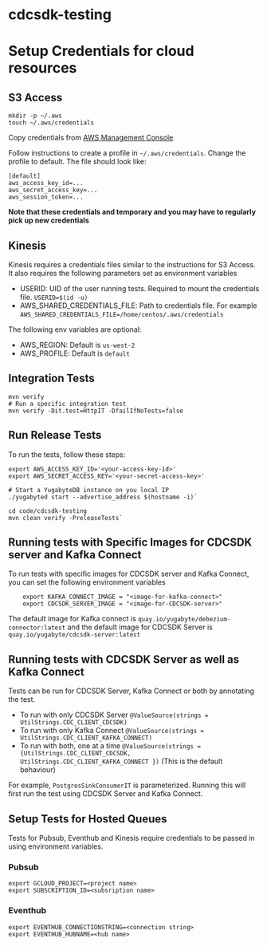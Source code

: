 # cdcsdk-testing

# Setup Credentials for cloud resources
## S3 Access


    mkdir -p ~/.aws
    touch ~/.aws/credentials

Copy credentials from [AWS Management Console](https://aws.amazon.com/blogs/security/aws-single-sign-on-now-enables-command-line-interface-access-for-aws-accounts-using-corporate-credentials/)


Follow instructions to create a profile in `~/.aws/credentials`. Change the
profile to default. The file should look like:


    [default]
    aws_access_key_id=...
    aws_secret_access_key=...
    aws_session_token=...


**Note that these credentials and temporary and you may have to regularly pick
up new credentials**

## Kinesis

Kinesis requires a credentials files similar to the instructions for S3 Access. It also requires the following parameters
set as environment variables

* USERID: UID of the user running tests. Required to mount the credentials file. `USERID=$(id -u)`
* AWS_SHARED_CREDENTIALS_FILE: Path to credentials file. For example `AWS_SHARED_CREDENTIALS_FILE=/home/centos/.aws/credentials`

The following env variables are optional:
* AWS_REGION: Default is `us-west-2`
* AWS_PROFILE: Default is `default`

## Integration Tests

    mvn verify
    # Run a specific integration test
    mvn verify -Dit.test=HttpIT -DfailIfNoTests=false

## Run Release Tests

To run the tests, follow these steps:

    export AWS_ACCESS_KEY_ID='<your-access-key-id>'
    export AWS_SECRET_ACCESS_KEY='<your-secret-access-key>'

    # Start a YugabyteDB instance on you local IP
    ./yugabyted start --advertise_address $(hostname -i)`

    cd code/cdcsdk-testing
    mvn clean verify -PreleaseTests`

## Running tests with Specific Images for CDCSDK server and Kafka Connect

To run tests with specific images for CDCSDK server and Kafka Connect, you can set the following environment variables
```
    export KAFKA_CONNECT_IMAGE = "<image-for-kafka-connect>"
    export CDCSDK_SERVER_IMAGE = "<image-for-CDCSDK-server>"
```
The default image for Kafka connect is ```quay.io/yugabyte/debezium-connector:latest```
and the default image for CDCSDK Server is ```quay.io/yugabyte/cdcsdk-server:latest```

## Running tests with CDCSDK Server as well as Kafka Connect
Tests can be run for CDCSDK Server, Kafka Connect or both by annotating the test.
* To run with only CDCSDK Server ```@ValueSource(strings = UtilStrings.CDC_CLIENT_CDCSDK)```
* To run with only Kafka Connect ```@ValueSource(strings = UtilStrings.CDC_CLIENT_KAFKA_CONNECT)```
* To run with both, one at a time ```@ValueSource(strings = {UtilStrings.CDC_CLIENT_CDCSDK, UtilStrings.CDC_CLIENT_KAFKA_CONNECT })``` (This is the default behaviour)

For example, `PostgresSinkConsumerIT` is parameterized. Running this will first run the test using CDCSDK Server and
Kafka Connect.

## Setup Tests for Hosted Queues

Tests for Pubsub, Eventhub and Kinesis require credentials to be passed in using environment variables.

### Pubsub

    export GCLOUD_PROJECT=<project name>
    export SUBSCRIPTION_ID=<subsription name>

### Eventhub

    export EVENTHUB_CONNECTIONSTRING=<connection string>
    export EVENTHUB_HUBNAME=<hub name>